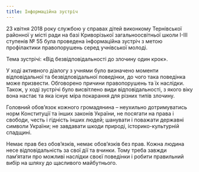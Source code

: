 ```yaml
---
title: Інформаційна зустріч
---
```


23 квітня 2018 року службою у справах дітей виконкому Тернівської районної у місті ради на базі Криворізької загальноосвітньої школи І-ІІІ ступенів № 55 була проведена інформаційна зустріч з метою профілактики правопорушень серед учнівської молоді.

Тема зустрічі: «Від безвідповідальності до злочину один крок».

У ході активного діалогу з учнями було визначено моменти відповідальної та безвідповідальної поведінки, до чого така поведінка може призвести. Обговорено причини правопорушень та їх наслідки. Також, у ході зустрічі було висвітлено види відповідальності, з якого віку вона настає та яка існує міра покарання для різних типів злочину.

Головний обов’язок кожного громадянина – неухильно дотримуватись норм Конституції та інших законів України, не посягати на права і свободи, честь і гідність інших людей; шанувати і поважати державні символи України; не завдавати шкоди природі, історико-культурній спадщині.

Немає прав без обов’язків, немає обов’язків без прав. Кожна людина несе відповідальність за свої дії та вчинки. Тому треба завжди пам’ятати про можливі наслідки своєї поведінки і робити правильний вибір на шляху до щасливого майбутнього.

<slideshow id="_/72157694208521101" />
